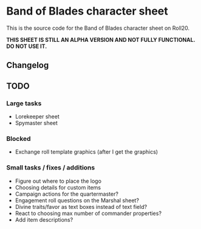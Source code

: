 # Band of Blades character sheet

This is the source code for the Band of Blades character sheet on Roll20.

**THIS SHEET IS STILL AN ALPHA VERSION AND NOT FULLY FUNCTIONAL. DO NOT USE IT.**

## Changelog

## TODO

### Large tasks

- Lorekeeper sheet
- Spymaster sheet

### Blocked

- Exchange roll template graphics (after I get the graphics)

### Small tasks / fixes / additions

- Figure out where to place the logo
- Choosing details for custom items
- Campaign actions for the quartermaster?
- Engagement roll questions on the Marshal sheet?
- Divine traits/favor as text boxes instead of text field?
- React to choosing max number of commander properties?
- Add item descriptions?
